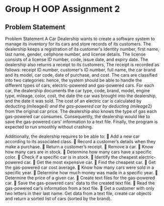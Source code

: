 
# Group H OOP Assignment 2
## Problem Statement
Problem Statement
A Car Dealership wants to create a software system to manage its inventory for its cars and store records of its customers. The dealership keeps a registration of its customer's Identity number, first name, last name, gender, cellphone number, and license details. The license consists of a license ID number, code, issue date, and expiry date. The dealership also returns a receipt to its customers, The receipt is recorded as follows: receipt ID number, customer's ID number, full name, the car brand and its model, car code, date of purchase, and cost. The cars are classified into two categories: hence, the system should be able to handle the different types of cars, electric-powered and gas-powered cars. For each car, the dealership documents the car type, code, brand, model, engine type, mileage, color, cost, the date the car was brought into the dealership, and the date it was sold. The cost of an electric car is calculated by deducting (mileage*4) and the gas-powered car by deducting (mileage*2) from the original car price. The dealership also knows the type of gas each gas-powered car consumes. Consequently, the dealership would like to save the gas-powered cars' information to a text file.  Finally, the program is expected to run smoothly without crashing.
 
Additionally, the dealership requires to be able to:
	Add a new car according to its associated class.
	Record a customer’s details when they make a purchase.
	Return a customer’s receipt. 
	Remove a car.
	Know how many cars are in stock.
	Determine how many cars have a specific color.
	Check if a specific car is in stock.
	Identify the cheapest electric-powered car.
	Get the most expensive car.
	Find the cheapest car.
	Get the gas-powered car cost average.
	Know how many cars were sold in a specific year.
	Determine how much money was made in a specific year.
	Determine the price of a given car.
	Create text files for the gas-powered car.
	Save the gas-powered cars' data to the created text file.
	Read the gas-powered car’s information from a text file.
	Get a customer with only two letters in their last name.
Get data from a text file, create car objects and return a sorted list of cars (sorted by the brand).
